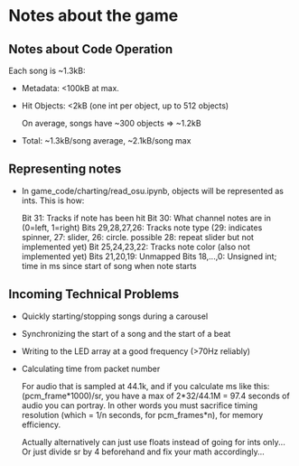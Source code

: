 # Notes about the game

## Notes about Code Operation

Each song is ~1.3kB:

- Metadata: <100kB at max.
- Hit Objects: <2kB (one int per object, up to 512 objects)

  On average, songs have ~300 objects => ~1.2kB

- Total: ~1.3kB/song average, ~2.1kB/song max

## Representing notes

- In game_code/charting/read_osu.ipynb, objects will be represented as ints. This is how:

  Bit 31: Tracks if note has been hit
  Bit 30: What channel notes are in (0=left, 1=right)
  Bits 29,28,27,26: Tracks note type (29: indicates spinner, 27: slider, 26: circle. possible 28: repeat slider but not implemented yet)
  Bit 25,24,23,22: Tracks note color (also not implemented yet)
  Bits 21,20,19: Unmapped
  Bits 18,...,0: Unsigned int; time in ms since start of song when note starts

## Incoming Technical Problems

- Quickly starting/stopping songs during a carousel
- Synchronizing the start of a song and the start of a beat
- Writing to the LED array at a good frequency (>70Hz reliably)
- Calculating time from packet number

    For audio that is sampled at 44.1k, and if you calculate ms like this: (pcm_frame\*1000)/sr, you have a max of 2\*32/44.1M = 97.4 seconds of audio you can portray. In other words you must sacrifice timing resolution (which = 1/n seconds, for pcm_frames\*n), for memory efficiency.

    Actually alternatively can just use floats instead of going for ints only...
    Or just divide sr by 4 beforehand and fix your math accordingly...
    
